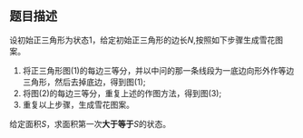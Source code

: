 ## 题目描述

设初始正三角形为状态1，给定初始正三角形的边长$N$,按照如下步骤生成雪花图案。
1. 将正三角形图(1)的每边三等分，并以中问的那一条线段为一底边向形外作等边三角形，然后去掉底边，得到图(1);
2. 将图(2)的每边三等分，重复上述的作图方法，得到图(3);
3. 重复以上步骤，生成雪花图案。

给定面积$S$，求面积第一次**大于等于**$S$的状态。

